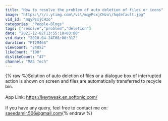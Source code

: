 ```yaml
---
title: "How to resolve the problem of auto deletion of files or icons"
image: "https:\/\/i.ytimg.com\/vi\/mqyPsxjCHzo\/hqdefault.jpg"
vid_id: "mqyPsxjCHzo"
categories: "People-Blogs"
tags: ["resolve","problem","deletion"]
date: "2021-12-02T13:55:18+03:00"
vid_date: "2020-04-24T08:00:31Z"
duration: "PT2M46S"
viewcount: "24852"
likeCount: "190"
dislikeCount: "47"
channel: "MAS Tech"
---
```

{% raw %}Solution of auto deletion of files or a dialogue box of interrupted action is shown on screen and files are automatically transferred to recycle bin.<br /><br />App Link:      <a rel="nofollow" target="blank" href="https://keytweak.en.softonic.com/">https://keytweak.en.softonic.com/</a><br /><br />If you have any query, feel free to contact me on:  saeedamir.506@gmail.com{% endraw %}
